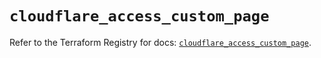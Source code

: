 # `cloudflare_access_custom_page`

Refer to the Terraform Registry for docs: [`cloudflare_access_custom_page`](https://registry.terraform.io/providers/cloudflare/cloudflare/4.45.0/docs/resources/access_custom_page).

